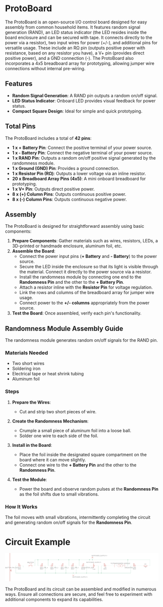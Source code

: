 # ProtoBoard

The ProtoBoard is an open-source I/O control board designed for easy assembly from common household items. It features random signal generation (RAND), an LED status indicator (the LED resides inside the board enclosure and can be secured with tape. It connects directly to the power via a resistor), two input wires for power (+/-), and additional pins for versatile usage. These include an RΩ pin (outputs positive power with resistance, based on any resistor you have), a V+ pin (provides direct positive power), and a GND connection (-). The ProtoBoard also incorporates a 4x5 breadboard array for prototyping, allowing jumper wire connections without internal pre-wiring. 

## Features
- **Random Signal Generation**: A RAND pin outputs a random on/off signal.
- **LED Status Indicator**: Onboard LED provides visual feedback for power status.
- **Compact Square Design**: Ideal for simple and quick prototyping.

## Total Pins
The ProtoBoard includes a total of **42 pins**:
- **1 x + Battery Pin**: Connect the positive terminal of your power source.
- **1 x - Battery Pin**: Connect the negative terminal of your power source.
- **1 x RAND Pin**: Outputs a random on/off positive signal generated by the randomness module.
- **1 x Ground (GND) Pin**: Provides a ground connection.
- **1 x Resistor Pin (RΩ)**: Outputs a lower voltage via an inline resistor.
- **20 x Breadboard Array Pins (4x5)**: A mini onboard breadboard for prototyping.
- **1 x V+ Pin**: Outputs direct positive power.
- **8 x (+) Column Pins**: Outputs continuous positive power.
- **8 x (-) Column Pins**: Outputs continuous negative power.

## Assembly
The ProtoBoard is designed for straightforward assembly using basic components:

1. **Prepare Components**: Gather materials such as wires, resistors, LEDs, a 3D-printed or handmade enclosure, aluminum foil, etc.
2. **Assemble the Board**:
   - Connect the power input pins (**+ Battery** and **- Battery**) to the power source.
   - Secure the LED inside the enclosure so that its light is visible through the material. Connect it directly to the power source via a resistor.
   - Install the randomness module by connecting one end to the **Randomness Pin** and the other to the **+ Battery Pin**.
   - Attach a resistor inline with the **Resistor Pin** for voltage regulation.
   - Link the rows and columns of the breadboard array for jumper wire usage.
   - Connect power to the **+/- columns** appropriately from the power source.
3. **Test the Board**: Once assembled, verify each pin's functionality.

## Randomness Module Assembly Guide

The randomness module generates random on/off signals for the RAND pin. 

### Materials Needed
- Two short wires
- Soldering iron
- Electrical tape or heat shrink tubing
- Aluminum foil

### Steps
1. **Prepare the Wires**:
   - Cut and strip two short pieces of wire.

2. **Create the Randomness Mechanism**:
   - Crumple a small piece of aluminum foil into a loose ball.
   - Solder one wire to each side of the foil.

3. **Install in the Board**:
   - Place the foil inside the designated square compartment on the board where it can move slightly.
   - Connect one wire to the **+ Battery Pin** and the other to the **Randomness Pin**.

4. **Test the Module**:
   - Power the board and observe random pulses at the **Randomness Pin** as the foil shifts due to small vibrations.

### How It Works
The foil moves with small vibrations, intermittently completing the circuit and generating random on/off signals for the **Randomness Pin**.

# Circuit Example

![board](example.png)

The ProtoBoard and its circuit can be assembled and modified in numerous ways. Ensure all connections are secure, and feel free to experiment with additional components to expand its capabilities.
